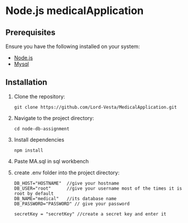 # Node.js medicalApplication

## Prerequisites

Ensure you have the following installed on your system:

- [Node.js](https://nodejs.org/en/download/)
- [Mysql](https://www.mysql.com/downloads/)

## Installation

1. Clone the repository:

   ```
   git clone https://github.com/Lord-Vesta/MedicalApplication.git

   ```
2. Navigate to the project directory:

   ```
   cd node-db-assignment
   ```
3. Install dependencies
    ```
    npm install
    ```
4. Paste MA.sql in sql workbench

5. create .env folder into the project directory:
    ```
    DB_HOST="HOSTNAME"  //give your hostname
    DB_USER="root"      //give your username most of the times it is root by default
    DB_NAME="medical"   //its database name
    DB_PASSWORD="PASSWORD" // give your password

    secretKey = "secretKey" //create a secret key and enter it
    ```